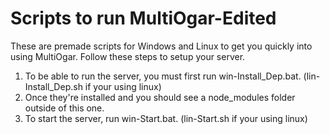 # Scripts to run MultiOgar-Edited

These are premade scripts for Windows and Linux to get you quickly into using MultiOgar. Follow these steps to setup your server.

1. To be able to run the server, you must first run win-Install_Dep.bat. (lin-Install_Dep.sh if your using linux)
2. Once they're installed and you should see a node_modules folder outside of this one.
3. To start the server, run win-Start.bat. (lin-Start.sh if your using linux)